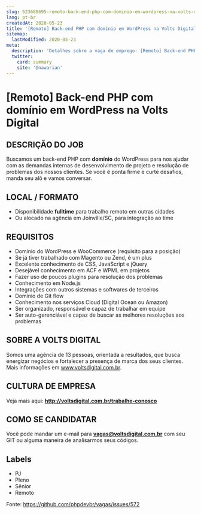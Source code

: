 ```yaml
---
slug: 623688695-remoto-back-end-php-com-dominio-em-wordpress-na-volts-digital
lang: pt-br
createdAt: 2020-05-23
title: '[Remoto] Back-end PHP com domínio em WordPress na Volts Digital - Vaga de Emprego'
sitemap:
  lastModified: 2020-05-23
meta:
  description: 'Detalhes sobre a vaga de emprego: [Remoto] Back-end PHP com domínio em WordPress na Volts Digital'
  twitter:
    card: summary
    site: '@nawarian'
---
```


# [Remoto] Back-end PHP com domínio em WordPress na Volts Digital

## DESCRIÇÃO DO JOB

Buscamos um back-end PHP com **domínio** do WordPress para nos ajudar com as demandas internas de desenvolvimento de projeto e resolução de problemas dos nossos clientes. Se você é ponta firme e curte desafios, manda seu alô e vamos conversar.

## LOCAL / FORMATO

- Disponibilidade **fulltime** para trabalho remoto em outras cidades
- Ou alocado na agência em Joinville/SC, para integração ao time

## REQUISITOS

- Domínio do WordPress e WooCommerce (requisito para a posição)
- Se já tiver trabalhado com Magento ou Zend, é um plus
- Excelente conhecimento de CSS, JavaScript e jQuery
- Desejável conhecimento em ACF e WPML em projetos
- Fazer uso de poucos plugins para resolução dos problemas
- Conhecimento em Node.js
- Integrações com outros sistemas e softwares de terceiros
- Domínio de Git flow
- Conhecimento nos serviços Cloud (Digital Ocean ou Amazon)
- Ser organizado, responsável e capaz de trabalhar em equipe
- Ser auto-gerenciável e capaz de buscar as melhores resoluções aos problemas

## SOBRE A VOLTS DIGITAL

Somos uma agência de 13 pessoas, orientada a resultados, que busca energizar negócios e fortalecer a presença de marca dos seus clientes. Mais informações em www.voltsdigital.com.br.

## CULTURA DE EMPRESA

Veja mais aqui: **http://voltsdigital.com.br/trabalhe-conosco**

## COMO SE CANDIDATAR

Você pode mandar um e-mail para **vagas@voltsdigital.com.br** com seu GIT ou alguma maneira de analisarmos seus códigos.

## Labels

- PJ
- Pleno
- Sênior
- Remoto

Fonte: https://github.com/phpdevbr/vagas/issues/572